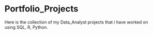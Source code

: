 # Portfolio_Projects
Here is the collection of my Data_Analyst projects that i have worked on using SQL, R, Python.
